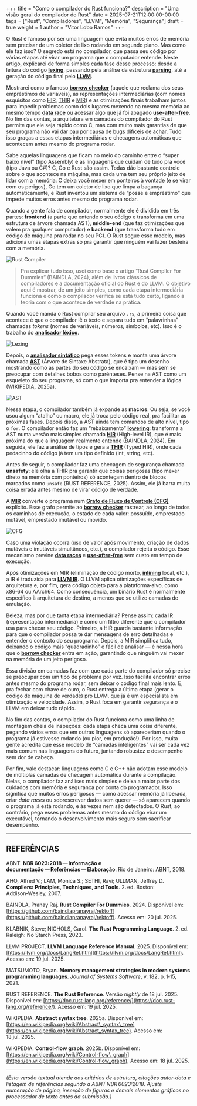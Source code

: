 +++
title = "Como o compilador do Rust funciona?"
description = "Uma visão geral do compilador do Rust"
date = 2025-07-21T12:00:00-00:00
tags = ["Rust", "Compiladores", "LLVM", "Memória", "Segurança"]
draft = true
weight = 1
author = "Vitor Lobo Ramos"
+++



O Rust é famoso por ser uma linguagem que evita muitos erros de memória sem precisar de um coletor de lixo rodando em segundo plano. Mas como ele faz isso? O segredo está no compilador, que passa seu código por várias etapas até virar um programa que o computador entende. Neste artigo, explicarei de forma simples cada fase desse processo: desde a leitura do código **[lexing](https://en.wikipedia.org/wiki/Lexical_analysis)**, passando pela análise da estrutura **[parsing](https://en.wikipedia.org/wiki/Parsing)**, até a geração do código final pelo **[LLVM](https://llvm.org/)**. 

Mostrarei como o famoso **[borrow checker](https://doc.rust-lang.org/reference/borrow-checker.html)** (aquele que reclama dos seus empréstimos de variáveis), as representações intermediárias (com nomes esquisitos como [HIR](https://en.wikipedia.org/wiki/High-level_intermediate_representation), [THIR](https://en.wikipedia.org/wiki/Typed_high_level_intermediate_representation) e [MIR](https://en.wikipedia.org/wiki/Mid-level_intermediate_representation)) e as otimizações finais trabalham juntos para impedir problemas como dois lugares mexendo na mesma memória ao mesmo tempo **[data race](https://en.wikipedia.org/wiki/Race_condition)** ou acessar algo que já foi apagado **[use-after-free](https://en.wikipedia.org/wiki/Use-after-free)**. No fim das contas, a arquitetura em camadas do compilador do Rust permite que ele seja rápido como C, mas com muito mais garantias de que seu programa não vai dar pau por causa de bugs difíceis de achar. Tudo isso graças a essas etapas intermediárias e checagens automáticas que acontecem antes mesmo do programa rodar.

Sabe aquelas linguagens que ficam no meio do caminho entre o “super baixo nível” (tipo Assembly) e as linguagens que cuidam de tudo pra você (tipo Java ou C#)? C, Go e Rust são assim. Todas dão bastante controle sobre o que acontece na máquina, mas cada uma tem seu próprio jeito de lidar com a memória: C deixa você mexer em ponteiros à vontade (e se virar com os perigos), Go tem um coletor de lixo que limpa a bagunça automaticamente, e Rust inventou um sistema de “posse e empréstimo” que impede muitos erros antes mesmo do programa rodar.

Quando a gente fala de compilador, normalmente ele é dividido em três partes: **frontend** (a parte que entende o seu código e transforma em uma estrutura de árvore chamada AST), **middle-end** (que faz otimizações que valem pra qualquer computador) e **backend** (que transforma tudo em código de máquina pra rodar no seu PC). O Rust segue esse modelo, mas adiciona umas etapas extras só pra garantir que ninguém vai fazer besteira com a memória.

![Rust Compiler](../post/images/rustcomp01.png)

> Pra explicar tudo isso, usei como base o artigo “Rust Compiler For Dummies” (BAINDLA, 2024), além de livros clássicos de compiladores e a documentação oficial do Rust e do LLVM. O objetivo aqui é mostrar, de um jeito simples, como cada etapa intermediária funciona e como o compilador verifica se está tudo certo, ligando a teoria com o que acontece de verdade na prática.

Quando você manda o Rust compilar seu arquivo `.rs`, a primeira coisa que acontece é que o compilador lê o texto e separa tudo em “palavrinhas” chamadas *tokens* (nomes de variáveis, números, símbolos, etc). Isso é o trabalho do **[analisador léxico](https://en.wikipedia.org/wiki/Lexical_analysis)**. 

![Lexing](../post/images/rustcomp02.png)

Depois, o **[analisador sintático](https://en.wikipedia.org/wiki/Parsing)** pega esses tokens e monta uma árvore chamada **[AST](https://en.wikipedia.org/wiki/Abstract_syntax_tree)** (Árvore de Sintaxe Abstrata), que é tipo um desenho mostrando como as partes do seu código se encaixam — mas sem se preocupar com detalhes bobos como parênteses. Pense na AST como um esqueleto do seu programa, só com o que importa pra entender a lógica (WIKIPEDIA, 2025a).

![AST](../post/images/rustcomp03.png)

Nessa etapa, o compilador também já expande as **macros**. Ou seja, se você usou algum “atalho” ou macro, ele já troca pelo código real, pra facilitar as próximas fases. Depois disso, a AST ainda tem comandos de alto nível, tipo o `for`. O compilador então faz um “rebaixamento” **[lowering](https://en.wikipedia.org/wiki/Code_lowering)**: transforma a AST numa versão mais simples chamada **[HIR](https://en.wikipedia.org/wiki/High-level_intermediate_representation)** (High-level IR), que é mais próxima do que a linguagem realmente entende (BAINDLA, 2024). Em seguida, ele faz a análise de tipos e gera a **[THIR](https://en.wikipedia.org/wiki/Typed_high_level_intermediate_representation)** (Typed HIR), onde cada pedacinho do código já tem um tipo definido (int, string, etc).

Antes de seguir, o compilador faz uma checagem de segurança chamada **unsafety**: ele olha a THIR pra garantir que coisas perigosas (tipo mexer direto na memória com ponteiros) só aconteçam dentro de blocos marcados como `unsafe` (RUST REFERENCE, 2025). Assim, ele já barra muita coisa errada antes mesmo de virar código de verdade.


A **[MIR](https://en.wikipedia.org/wiki/Mid-level_intermediate_representation)** converte o programa num **[Grafo de Fluxo de Controle (CFG)](https://en.wikipedia.org/wiki/Control-flow_graph)** explícito. Esse grafo permite ao **[borrow checker](https://doc.rust-lang.org/reference/borrow-checker.html)** rastrear, ao longo de todos os caminhos de execução, o estado de cada valor: possuído, emprestado mutável, emprestado imutável ou movido.

![CFG](../post/images/rustcomp04.png)

Caso uma violação ocorra (uso de valor após movimento, criação de dados mutáveis e imutáveis simultâneos, etc.), o compilador rejeita o código. Esse mecanismo previne **[data races](https://en.wikipedia.org/wiki/Race_condition)** e **[use‑after‑free](https://en.wikipedia.org/wiki/Use-after-free)** sem custo em tempo de execução.

Após otimizações em MIR (eliminação de código morto, **[inlining](https://en.wikipedia.org/wiki/Inline_function)** local, etc.), a IR é traduzida para **[LLVM IR](https://llvm.org/docs/LangRef.html)**. O LLVM aplica otimizações específicas de arquitetura e, por fim, gera código objeto para a plataforma‑alvo, como x86‑64 ou AArch64. Como consequência, um binário Rust é normalmente específico à arquitetura de destino, a menos que se utilize camadas de emulação.

Beleza, mas por que tanta etapa intermediária? Pense assim: cada IR (representação intermediária) é como um filtro diferente que o compilador usa para checar seu código. Primeiro, a HIR guarda bastante informação para que o compilador possa te dar mensagens de erro detalhadas e entender o contexto do seu programa. Depois, a MIR simplifica tudo, deixando o código mais “quadradinho” e fácil de analisar — é nessa hora que o **[borrow checker](https://doc.rust-lang.org/reference/borrow-checker.html)** entra em ação, garantindo que ninguém vai mexer na memória de um jeito perigoso.

Essa divisão em camadas faz com que cada parte do compilador só precise se preocupar com um tipo de problema por vez. Isso facilita encontrar erros antes mesmo do programa rodar, sem deixar o código final mais lento. E, pra fechar com chave de ouro, o Rust entrega a última etapa (gerar o código de máquina de verdade) pro LLVM, que já é um especialista em otimização e velocidade. Assim, o Rust foca em garantir segurança e o LLVM em deixar tudo rápido.

No fim das contas, o compilador do Rust funciona como uma linha de montagem cheia de inspeções: cada etapa checa uma coisa diferente, pegando vários erros que em outras linguagens só apareceriam quando o programa já estivesse rodando (ou pior, em produção!). Por isso, muita gente acredita que esse modelo de “camadas inteligentes” vai ser cada vez mais comum nas linguagens do futuro, juntando robustez e desempenho sem dor de cabeça.

Por fim, vale destacar: linguagens como C e C++ não adotam esse modelo de múltiplas camadas de checagem automática durante a compilação. Nelas, o compilador faz análises mais simples e deixa a maior parte dos cuidados com memória e segurança por conta do programador. Isso significa que muitos erros perigosos — como acessar memória já liberada, criar *data races* ou sobrescrever dados sem querer — só aparecem quando o programa já está rodando, e às vezes nem são detectados. O Rust, ao contrário, pega esses problemas antes mesmo do código virar um executável, tornando o desenvolvimento mais seguro sem sacrificar desempenho.


---

## REFERÊNCIAS

ABNT. **NBR 6023:2018 — Informação e documentação — Referências — Elaboração**. Rio de Janeiro: ABNT, 2018.

AHO, Alfred V.; LAM, Monica S.; SETHI, Ravi; ULLMAN, Jeffrey D. **Compilers: Principles, Techniques, and Tools**. 2. ed. Boston: Addison‑Wesley, 2007.

BAINDLA, Pranay Raj. **Rust Compiler For Dummies**. 2024. Disponível em: [https://github.com/baindlapranayraj/rektoff](https://github.com/baindlapranayraj/rektoff). Acesso em: 20 jul. 2025.

KLABNIK, Steve; NICHOLS, Carol. **The Rust Programming Language**. 2. ed. Raleigh: No Starch Press, 2023.

LLVM PROJECT. **LLVM Language Reference Manual**. 2025. Disponível em: [https://llvm.org/docs/LangRef.html](https://llvm.org/docs/LangRef.html). Acesso em: 19 jul. 2025.

MATSUMOTO, Bryan. **Memory management strategies in modern systems programming languages**. *Journal of Systems Software*, v. 182, p. 1‑15, 2021.

RUST REFERENCE. **The Rust Reference**. Versão *nightly* de 18 jul. 2025. Disponível em: [https://doc.rust-lang.org/reference/](https://doc.rust-lang.org/reference/). Acesso em: 19 jul. 2025.

WIKIPEDIA. **Abstract syntax tree**. 2025a. Disponível em: [https://en.wikipedia.org/wiki/Abstract\_syntax\_tree](https://en.wikipedia.org/wiki/Abstract_syntax_tree). Acesso em: 18 jul. 2025.

WIKIPEDIA. **Control‑flow graph**. 2025b. Disponível em: [https://en.wikipedia.org/wiki/Control-flow\_graph](https://en.wikipedia.org/wiki/Control-flow_graph). Acesso em: 18 jul. 2025.

---

*(Esta versão textual atende aos critérios de estrutura, citações autor‑data e listagem de referências segundo a ABNT NBR 6023:2018. Ajuste numeração de página, inserção de figuras e demais elementos gráficos no processador de texto antes da submissão.)*
